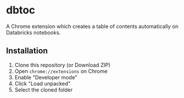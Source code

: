 # dbtoc
A Chrome extension which creates a table of contents automatically on Databricks notebooks.

## Installation
1. Clone this repository (or Download ZIP)
1. Open `chrome://extensions` on Chrome
1. Enable "Developer mode"
1. Click "Load unpacked"
1. Select the cloned folder
